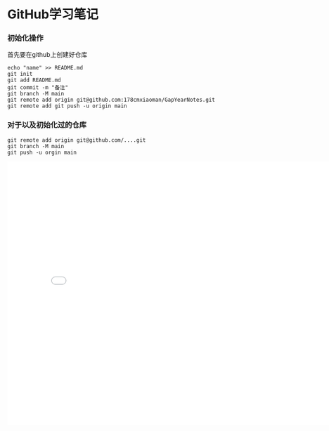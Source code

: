 # GitHub学习笔记
### 初始化操作
首先要在github上创建好仓库
```
echo "name" >> README.md
git init
git add README.md
git commit -m "备注"
git branch -M main
git remote add origin git@github.com:178cmxiaoman/GapYearNotes.git
git remote add git push -u origin main
```

### 对于以及初始化过的仓库
```
git remote add origin git@github.com/....git
git branch -M main
git push -u orgin main
```



<iframe 
src="//player.bilibili.com/player.html?aid=846584229&bvid=BV1V54y1n7Wn&cid=365449629&p=1" 
scrolling="no" 
width="800px" height="600px" 
border="0" frameborder="no" framespacing="0" allowfullscreen="true"> 
</iframe>
